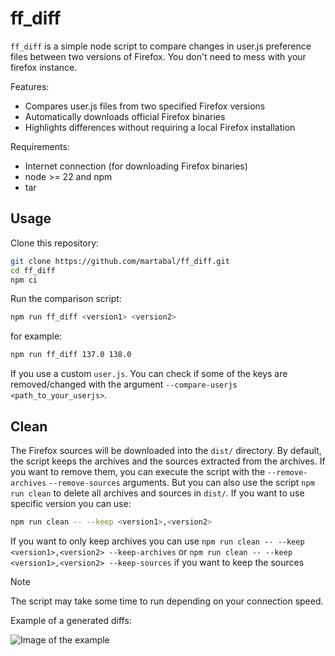# ff_diff

`ff_diff` is a simple node script to compare changes in user.js preference files between two versions of Firefox. You don't need to mess with your firefox instance.

Features:

- Compares user.js files from two specified Firefox versions
- Automatically downloads official Firefox binaries
- Highlights differences without requiring a local Firefox installation

Requirements:

- Internet connection (for downloading Firefox binaries)
- node >= 22 and npm
- tar

## Usage

Clone this repository:

```bash
git clone https://github.com/martabal/ff_diff.git
cd ff_diff
npm ci
```

Run the comparison script:

```bash
npm run ff_diff <version1> <version2>
```

for example:

```bash
npm run ff_diff 137.0 138.0
```

If you use a custom `user.js`. You can check if some of the keys are removed/changed with the argument `--compare-userjs <path_to_your_userjs>`.

## Clean

The Firefox sources will be downloaded into the `dist/` directory. By default, the script keeps the archives and the sources extracted from the archives. If you want to remove them, you can execute the script with the `--remove-archives` `--remove-sources` arguments. But you can also use the script `npm run clean` to delete all archives and sources in `dist/`. If you want to use specific version you can use:

```bash
npm run clean -- --keep <version1>,<version2>
```

If you want to only keep archives you can use `npm run clean -- --keep <version1>,<version2> --keep-archives` or `npm run clean -- --keep <version1>,<version2> --keep-sources` if you want to keep the sources

> [!NOTE]  
> The script may take some time to run depending on your connection speed.

Example of a generated diffs:

![Image of the example](https://raw.githubusercontent.com/martabal/ff_diff/refs/heads/main/images/diffs-example.png)
